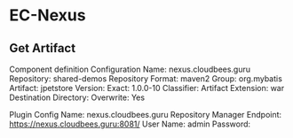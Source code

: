# EC-Nexus #

## Get Artifact ##
Component definition
Configuration Name: nexus.cloudbees.guru
Repository: shared-demos
Repository Format: maven2
Group: org.mybatis
Artifact: jpetstore
Version: Exact: 1.0.0-10
Classifier: <blank>
Artifact Extension: war
Destination Directory: <blank>
Overwrite: Yes

Plugin Config
Name: nexus.cloudbees.guru
Repository Manager Endpoint: https://nexus.cloudbees.guru:8081/
User Name: admin
Password: <hidden>
